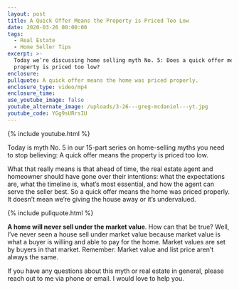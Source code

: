 ```yaml
---
layout: post
title: A Quick Offer Means the Property is Priced Too Low
date: 2020-03-26 00:00:00
tags:
  - Real Estate
  - Home Seller Tips
excerpt: >-
  Today we’re discussing home selling myth No. 5: Does a quick offer mean the
  property is priced too low?
enclosure:
pullquote: A quick offer means the home was priced properly.
enclosure_type: video/mp4
enclosure_time:
use_youtube_image: false
youtube_alternate_image: /uploads/3-26---greg-mcdaniel---yt.jpg
youtube_code: YGg9sURrsIU
---
```


{% include youtube.html %}

Today is myth No. 5 in our 15-part series on home-selling myths you need to stop believing: A quick offer means the property is priced too low.

What that really means is that ahead of time, the real estate agent and homeowner should have gone over their intentions: what the expectations are, what the timeline is, what’s most essential, and how the agent can serve the seller best. So a quick offer means the home was priced properly. It doesn’t mean we’re giving the house away or it’s undervalued.

{% include pullquote.html %}

**A home will never sell under the market value**. How can that be true? Well, I’ve never seen a house sell under market value because market value is what a buyer is willing and able to pay for the home. Market values are set by buyers in that market. Remember: Market value and list price aren’t always the same.

If you have any questions about this myth or real estate in general, please reach out to me via phone or email. I would love to help you.
